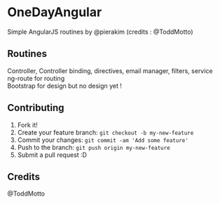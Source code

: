 # OneDayAngular
Simple AngularJS routines by @pierakim (credits : @ToddMotto)

## Routines
Controller, Controller binding, directives, email manager, filters, service</br>
ng-route for routing </br>
Bootstrap for design but no design yet ! </br>

## Contributing
1. Fork it!
2. Create your feature branch: `git checkout -b my-new-feature`
3. Commit your changes: `git commit -am 'Add some feature'`
4. Push to the branch: `git push origin my-new-feature`
5. Submit a pull request :D

## Credits
@ToddMotto
